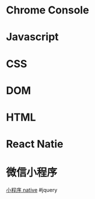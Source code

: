 
# Chrome Console
# Javascript
# CSS
# DOM
# HTML
# React Natie
# 微信小程序
[小程序 native](https://www.google.com.hk/search?q=%E5%B0%8F%E7%A8%8B%E5%BA%8F+native&ie=utf-8&oe=utf-8&gws_rd=cr,ssl)
#jquery